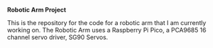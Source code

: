 **Robotic Arm Project**

This is the repository for the code for a robotic arm that I am currently working on. The Robotic Arm uses a Raspberry Pi Pico, a PCA9685 16 channel servo driver, SG90 Servos. 
